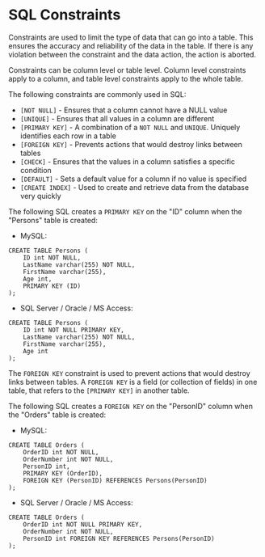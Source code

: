 # SQL Constraints

Constraints are used to limit the type of data that can go into a table. This ensures the accuracy and reliability of the data in the table. If there is any violation between the constraint and the data action, the action is aborted.

Constraints can be column level or table level. Column level constraints apply to a column, and table level constraints apply to the whole table.

The following constraints are commonly used in SQL:

- `[NOT NULL]` - Ensures that a column cannot have a NULL value
- `[UNIQUE]` - Ensures that all values in a column are different
- `[PRIMARY KEY]` - A combination of a `NOT NULL` and `UNIQUE`. Uniquely identifies each row in a table
- `[FOREIGN KEY]` - Prevents actions that would destroy links between tables
- `[CHECK]` - Ensures that the values in a column satisfies a specific condition
- `[DEFAULT]` - Sets a default value for a column if no value is specified
- `[CREATE INDEX]` - Used to create and retrieve data from the database very quickly

The following SQL creates a `PRIMARY KEY` on the "ID" column when the "Persons" table is created:
 - MySQL:
```
CREATE TABLE Persons (
    ID int NOT NULL,
    LastName varchar(255) NOT NULL,
    FirstName varchar(255),
    Age int,
    PRIMARY KEY (ID)
);
```

 - SQL Server / Oracle / MS Access:
```
CREATE TABLE Persons (
    ID int NOT NULL PRIMARY KEY,
    LastName varchar(255) NOT NULL,
    FirstName varchar(255),
    Age int
);
```


The `FOREIGN KEY` constraint is used to prevent actions that would destroy links between tables.
A `FOREIGN KEY` is a field (or collection of fields) in one table, that refers to the `[PRIMARY KEY]` in another table.

The following SQL creates a `FOREIGN KEY` on the "PersonID" column when the "Orders" table is created:
 - MySQL:
```
CREATE TABLE Orders (
    OrderID int NOT NULL,
    OrderNumber int NOT NULL,
    PersonID int,
    PRIMARY KEY (OrderID),
    FOREIGN KEY (PersonID) REFERENCES Persons(PersonID)
);
```

 - SQL Server / Oracle / MS Access:
```
CREATE TABLE Orders (
    OrderID int NOT NULL PRIMARY KEY,
    OrderNumber int NOT NULL,
    PersonID int FOREIGN KEY REFERENCES Persons(PersonID)
);
```

